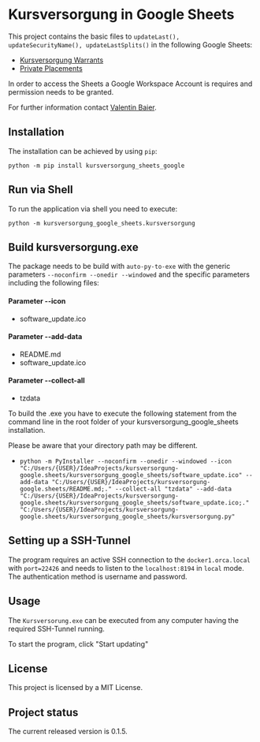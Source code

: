 # Kursversorgung in Google Sheets
This project contains the basic files to ```updateLast(), updateSecurityName(), updateLastSplits()``` in the following Google Sheets: 
- [Kursversorgung Warrants](https://docs.google.com/spreadsheets/d/118-bK-9Iu0DRJiML1OE3yoXIh6LtHVrArLrPeYhRmek)
- [Private Placements](https://docs.google.com/spreadsheets/d/1ZKO1kNXYg6xkr-vsfS4KmITfAt9J7jC6o0cBFlDuKXo)

In order to access the Sheets a Google Workspace Account is requires and permission needs to be granted.

For further information contact [Valentin Baier](mailto:baier@orcacapital.de?subject=Google%20Workspace%20Account).

## Installation
The installation can be achieved by using ``pip``:

``python -m pip install kursversorgung_sheets_google``

## Run via Shell
To run the application via shell you need to execute:

``python -m kursversorgung_google_sheets.kursversorgung``

## Build kursversorgung.exe
The package needs to be build with ```auto-py-to-exe``` with the generic parameters ``--noconfirm --onedir --windowed`` and the specific parameters including the following files:

#### Parameter --icon 
- software_update.ico
#### Parameter --add-data
- README.md
- software_update.ico
#### Parameter --collect-all
- tzdata

To build the .exe you have to execute the following statement from the command line in the root folder of your kursversorgung_google_sheets installation.

Please be aware that your directory path may be different.

- ``python -m PyInstaller --noconfirm --onedir --windowed --icon "C:/Users/{USER}/IdeaProjects/kursversorgung-google.sheets/kursversorgung_google_sheets/software_update.ico" --add-data "C:/Users/{USER}/IdeaProjects/kursversorgung-google.sheets/README.md;." --collect-all "tzdata" --add-data "C:/Users/{USER}/IdeaProjects/kursversorgung-google.sheets/kursversorgung_google_sheets/software_update.ico;."  "C:/Users/{USER}/IdeaProjects/kursversorgung-google.sheets/kursversorgung_google_sheets/kursversorgung.py"``

## Setting up a SSH-Tunnel
The program requires an active SSH connection to the ``docker1.orca.local`` with ``port=22426`` and needs to listen to the ``localhost:8194`` in ``local`` mode. The authentication method is username and password.

## Usage
The ``Kursversorung.exe`` can be executed from any computer having the required SSH-Tunnel running.

To start the program, click "Start updating"

## License
This project is licensed by a MIT License.

## Project status
The current released version is 0.1.5.
